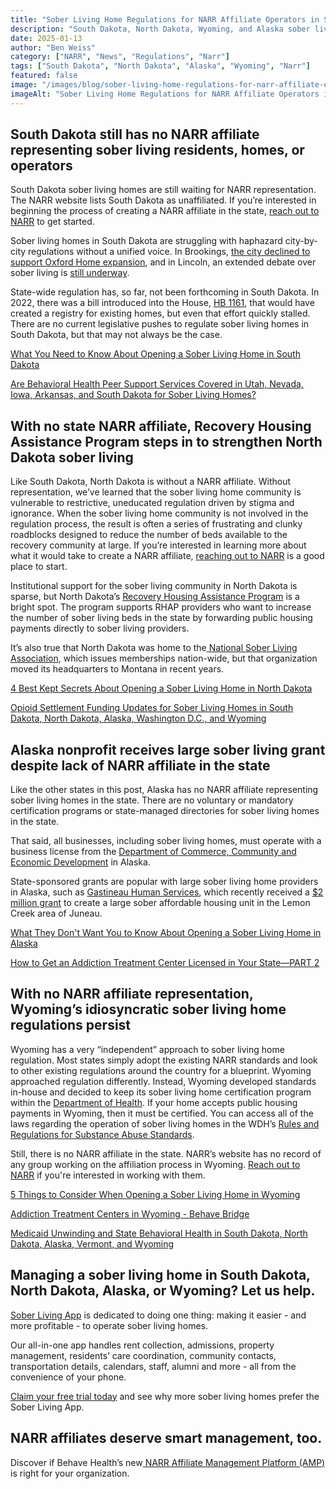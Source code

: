 ```yaml
---
title: "Sober Living Home Regulations for NARR Affiliate Operators in South Dakota, North Dakota, Alaska, and Wyoming"
description: "South Dakota, North Dakota, Wyoming, and Alaska sober living homes are all still waiting for NARR representation."
date: 2025-01-13
author: "Ben Weiss"
category: ["NARR", "News", "Regulations", "Narr"]
tags: ["South Dakota", "North Dakota", "Alaska", "Wyoming", "Narr"]
featured: false
image: "/images/blog/sober-living-home-regulations-for-narr-affiliate-operators-in-south-dakota-north-dakota-alaska-and-wyoming.png"
imageAlt: "Sober Living Home Regulations for NARR Affiliate Operators in South Dakota, North Dakota, Alaska, and Wyoming"
---
```


## South Dakota still has no NARR affiliate representing sober living residents, homes, or operators

South Dakota sober living homes are still waiting for NARR representation. The NARR website lists South Dakota as unaffiliated. If you’re interested in beginning the process of creating a NARR affiliate in the state, [reach out to NARR](<https://narronline.org/contact-us/>) to get started.

Sober living homes in South Dakota are struggling with haphazard city-by-city regulations without a unified voice. In Brookings, [the city declined to support Oxford Home expansion](<https://brookingsregister.com/stories/brookings-denies-oxford-house-request-for-more-occupants,112189>), and in Lincoln, an extended debate over sober living is [still underway](<https://journalstar.com/news/local/column/city-hall-sober-living-debate-continues-and-a-lincoln-railyard-culture-change/article_7a74deae-be6f-11ef-94a7-4fd0218ee730.html>). 

State-wide regulation has, so far, not been forthcoming in South Dakota. In 2022, there was a bill introduced into the House, [HB 1161](<https://open.pluralpolicy.com/sd/bills/2022/HB1161/>), that would have created a registry for existing homes, but even that effort quickly stalled. There are no current legislative pushes to regulate sober living homes in South Dakota, but that may not always be the case.

[What You Need to Know About Opening a Sober Living Home in South Dakota](<../../../2023/2/14/what-you-need-to-know-about-opening-a-sober-living-home-in-south-dakota.html>)

[Are Behavioral Health Peer Support Services Covered in Utah, Nevada, Iowa, Arkansas, and South Dakota for Sober Living Homes?](<../../../2024/7/22/are-behavioral-health-peer-support-services-covered-in-utah-nevada-iowa-arkansas-and-south-dakota-for-sober-living-homes.html>)

## With no state NARR affiliate, Recovery Housing Assistance Program steps in to strengthen North Dakota sober living

Like South Dakota, North Dakota is without a NARR affiliate. Without representation, we’ve learned that the sober living home community is vulnerable to restrictive, uneducated regulation driven by stigma and ignorance. When the sober living home community is not involved in the regulation process, the result is often a series of frustrating and clunky roadblocks designed to reduce the number of beds available to the recovery community at large. If you’re interested in learning more about what it would take to create a NARR affiliate, [reaching out to NARR](<https://narronline.org/affiliates/>) is a good place to start. 

Institutional support for the sober living community in North Dakota is sparse, but North Dakota’s [Recovery Housing Assistance Program](<https://www.hhs.nd.gov/behavioral-health/recovery-housing>) is a bright spot. The program supports RHAP providers who want to increase the number of sober living beds in the state by forwarding public housing payments directly to sober living providers. 

It’s also true that North Dakota was home to the[ National Sober Living Association](<https://nationalsoberliving.org/about-us/>), which issues memberships nation-wide, but that organization moved its headquarters to Montana in recent years. 

[4 Best Kept Secrets About Opening a Sober Living Home in North Dakota](<../../../2023/2/16/4-best-kept-secrets-about-opening-a-sober-living-home-in-north-dakota.html>)

[Opioid Settlement Funding Updates for Sober Living Homes in South Dakota, North Dakota, Alaska, Washington D.C., and Wyoming](<../../../2024/4/17/opioid-settlement-funding-updates-for-sober-living-homes-in-south-dakota-north-dakota-alaska-washington-dc-and-wyoming.html>)

## Alaska nonprofit receives large sober living grant despite lack of NARR affiliate in the state 

Like the other states in this post, Alaska has no NARR affiliate representing sober living homes in the state. There are no voluntary or mandatory certification programs or state-managed directories for sober living homes in the state. 

That said, all businesses, including sober living homes, must operate with a business license from the [Department of Commerce, Community and Economic Development](<https://www.commerce.alaska.gov/web/>) in Alaska. 

State-sponsored grants are popular with large sober living home providers in Alaska, such as [Gastineau Human Services](<https://www.ghscorp.org/>), which recently received a [$2 million grant](<https://www.ktoo.org/2024/05/15/juneau-assembly-oks-2m-grant-for-51-unit-low-income-supportive-housing-project/>) to create a large sober affordable housing unit in the Lemon Creek area of Juneau. 

[What They Don't Want You to Know About Opening a Sober Living Home in Alaska](<../../../2023/2/22/what-they-dont-want-you-to-know-about-opening-a-sober-living-home-in-alaska.html>)

[How to Get an Addiction Treatment Center Licensed in Your State—PART 2](<https://behavehealth.com/blog/2019/10/9/how-to-get-an-addiction-treatment-center-licensed-in-your-statepart-2>)

## With no NARR affiliate representation, Wyoming’s idiosyncratic sober living home regulations persist

Wyoming has a very “independent” approach to sober living home regulation. Most states simply adopt the existing NARR standards and look to other existing regulations around the country for a blueprint. Wyoming approached regulation differently. Instead, Wyoming developed standards in-house and decided to keep its sober living home certification program within the [Department of Health](<https://health.wyo.gov/behavioralhealth/mhsa/certification/>). If your home accepts public housing payments in Wyoming, then it must be certified. You can access all of the laws regarding the operation of sober living homes in the WDH’s [Rules and Regulations for Substance Abuse Standards](<../../../../../wyoleg.gov/ARULES/2009/AR09-062Substance.pdf>).

Still, there is no NARR affiliate in the state. NARR’s website has no record of any group working on the affiliation process in Wyoming. [Reach out to NARR](<https://narronline.org/affiliates/>) if you're interested in working with them. 

[5 Things to Consider When Opening a Sober Living Home in Wyoming](<../../../2023/3/1/5-things-to-consider-when-opening-a-sober-living-home-in-wyoming.html>)

[Addiction Treatment Centers in Wyoming - Behave Bridge ](<https://bridge.behavehealth.com/rehabs/wyoming>)

[Medicaid Unwinding and State Behavioral Health in South Dakota, North Dakota, Alaska, Vermont, and Wyoming](<https://behavehealth.com/blog/2023/5/9/medicaid-unwinding-and-state-behavioral-health-in-south-dakota-north-dakota-alaska-vermont-and-wyoming>)

## Managing a sober living home in South Dakota, North Dakota, Alaska, or Wyoming? Let us help.

[Sober Living App](<../../../../index.html>) is dedicated to doing one thing: making it easier - and more profitable - to operate sober living homes. 

Our all-in-one app handles rent collection, admissions, property management, residents’ care coordination, community contacts, transportation details, calendars, staff, alumni and more - all from the convenience of your phone. 

[Claim your free trial today](<https://behavehealth.com/get-started?__hstc=135632115.075701b9fb7ccd58adc7b5b57a792227.1708902226082.1722205853113.1722795767849.32&__hssc=135632115.7.1722795767849&__hsfp=3530606189>) and see why more sober living homes prefer the Sober Living App.

## NARR affiliates deserve smart management, too. 

Discover if Behave Health’s new[ NARR Affiliate Management Platform (AMP)](<https://behavehealth.com/narr-affiliate>) is right for your organization.